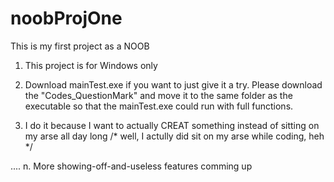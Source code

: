 # noobProjOne
This is my first project as a NOOB

1. This project is for Windows only

2. Download mainTest.exe if you want to just give it a try. Please download the "Codes_QuestionMark" and move it to the same folder as the executable so that the mainTest.exe could run with full functions.

3. I do it because I want to actually CREAT something instead of sitting on my arse all day long
  /* well, I actully did sit on my arse while coding, heh */
  
  
....
n. More showing-off-and-useless features comming up

